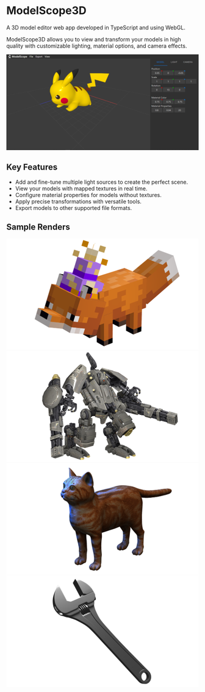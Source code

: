 # ModelScope3D
A 3D model editor web app developed in TypeScript and using WebGL.

ModelScope3D allows you to view and transform your models in high quality with customizable lighting, material options, and camera effects.

![Web App Screenshot](public/img/ModelScope.PNG)

## Key Features
- Add and fine-tune multiple light sources to create the perfect scene.
- View your models with mapped textures in real time.
- Configure material properties for models without textures.
- Apply precise transformations with versatile tools.
- Export models to other supported file formats.

## Sample Renders
![Minecraft Fox](public/img/fox.png)
![Robot](public/img/robot.png)
![Cat](public/img/cat.png)
![Wrench](public/img/wrench.png)